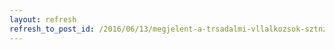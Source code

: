 ```yaml
---
layout: refresh
refresh_to_post_id: /2016/06/13/megjelent-a-trsadalmi-vllalkozsok-sztnzst-clz-plyzat
---
```

